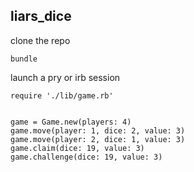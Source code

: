 ## liars_dice

clone the repo

`bundle`

launch a pry or irb session

`require './lib/game.rb'`

````

game = Game.new(players: 4)
game.move(player: 1, dice: 2, value: 3)
game.move(player: 2, dice: 1, value: 3)
game.claim(dice: 19, value: 3)
game.challenge(dice: 19, value: 3)

````
